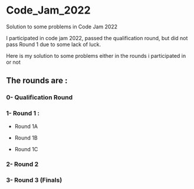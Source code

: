 # Code_Jam_2022
Solution to some problems in Code Jam 2022

I participated in code jam 2022, passed the qualification round, but did not pass Round 1 due to some lack of luck.

Here is my solution to some problems either in the rounds i participated in or not

## The rounds are :

### 0- Qualification Round

### 1- Round 1 :  

 - Round 1A

 - Round 1B

 - Round 1C
              
### 2- Round 2

### 3- Round 3 (Finals)

